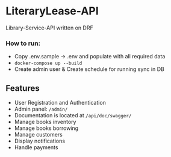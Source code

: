 # LiteraryLease-API

Library-Service-API written on DRF


### How to run:
- Copy .env.sample -> .env and populate with all required data
- `docker-compose up --build`
- Create admin user & Create schedule for running sync in DB


## Features

- User Registration and Authentication
- Admin panel: `/admin/`
- Documentation is located at `/api/doc/swagger/`
- Manage books inventory 
- Manage books borrowing 
- Manage customers 
- Display notifications 
- Handle payments
